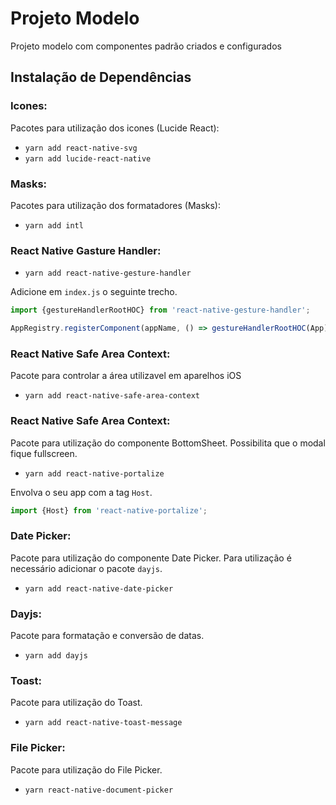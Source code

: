 # Projeto Modelo

Projeto modelo com componentes padrão criados e configurados

## Instalação de Dependências

### Icones:

Pacotes para utilização dos icones (Lucide React):

- `yarn add react-native-svg`
- `yarn add lucide-react-native`

### Masks:

Pacotes para utilização dos formatadores (Masks):

- `yarn add intl`

### React Native Gasture Handler:

- `yarn add react-native-gesture-handler`

Adicione em `index.js` o seguinte trecho.

```javascript
import {gestureHandlerRootHOC} from 'react-native-gesture-handler';

AppRegistry.registerComponent(appName, () => gestureHandlerRootHOC(App));
```

### React Native Safe Area Context:

Pacote para controlar a área utilizavel em aparelhos iOS

- `yarn add react-native-safe-area-context`

### React Native Safe Area Context:

Pacote para utilização do componente BottomSheet. Possibilita que o modal fique fullscreen.

- `yarn add react-native-portalize`

Envolva o seu app com a tag `Host`.

```javascript
import {Host} from 'react-native-portalize';
```

### Date Picker:

Pacote para utilização do componente Date Picker. Para utilização é necessário adicionar o pacote `dayjs`.

- `yarn add react-native-date-picker`

### Dayjs:

Pacote para formatação e conversão de datas.

- `yarn add dayjs`

### Toast:

Pacote para utilização do Toast.

- `yarn add react-native-toast-message`

### File Picker:

Pacote para utilização do File Picker.

- `yarn react-native-document-picker`
